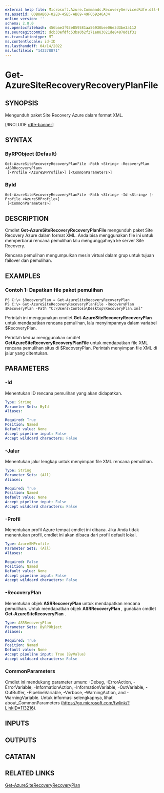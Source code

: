 ```yaml
---
external help file: Microsoft.Azure.Commands.RecoveryServicesRdfe.dll-Help.xml
ms.assetid: 00B8AB6D-02E0-45B5-AB69-49FC69246A34
online version: ''
schema: 2.0.0
ms.openlocfilehash: 456bae3f93e859581aa56930bee06e3d3be3a112
ms.sourcegitcommit: dcb33efdfc53ba0b2f271e883021de84878d1f31
ms.translationtype: MT
ms.contentlocale: id-ID
ms.lasthandoff: 04/14/2022
ms.locfileid: "142278871"
---
```

# Get-AzureSiteRecoveryRecoveryPlanFile

## SYNOPSIS
Mengunduh paket Site Recovery Azure dalam format XML.

[!INCLUDE [rdfe-banner](../../includes/rdfe-banner.md)]

## SYNTAX

### ByRPObject (Default)
```
Get-AzureSiteRecoveryRecoveryPlanFile -Path <String> -RecoveryPlan <ASRRecoveryPlan>
 [-Profile <AzureSMProfile>] [<CommonParameters>]
```

### ById
```
Get-AzureSiteRecoveryRecoveryPlanFile -Path <String> -Id <String> [-Profile <AzureSMProfile>]
 [<CommonParameters>]
```

## DESCRIPTION
Cmdlet **Get-AzureSiteRecoveryRecoveryPlanFile** mengunduh paket Site Recovery Azure dalam format XML.
Anda bisa menggunakan file ini untuk memperbarui rencana pemulihan lalu mengunggahnya ke server Site Recovery.

Rencana pemulihan mengumpulkan mesin virtual dalam grup untuk tujuan failover dan pemulihan.

## EXAMPLES

### Contoh 1: Dapatkan file paket pemulihan
```
PS C:\> $RecoveryPlan = Get-AzureSiteRecoveryRecoveryPlan 
PS C:\> Get-AzureSiteRecoveryRecoveryPlanFile -RecoveryPlan $RecoveryPlan -Path "C:\Users\Contoso\Desktop\RecoveryPlan.xml"
```

Perintah ini menggunakan cmdlet **Get-AzureSiteRecoveryRecoveryPlan** untuk mendapatkan rencana pemulihan, lalu menyimpannya dalam variabel $RecoveryPlan.

Perintah kedua menggunakan cmdlet **GetAzureSiteRecoveryRecoveryPlanFile** untuk mendapatkan file XML rencana pemulihan situs di $RecoveryPlan.
Perintah menyimpan file XML di jalur yang ditentukan.

## PARAMETERS

### -Id
Menentukan ID rencana pemulihan yang akan didapatkan.

```yaml
Type: String
Parameter Sets: ById
Aliases: 

Required: True
Position: Named
Default value: None
Accept pipeline input: False
Accept wildcard characters: False
```

### -Jalur
Menentukan jalur lengkap untuk menyimpan file XML rencana pemulihan.

```yaml
Type: String
Parameter Sets: (All)
Aliases: 

Required: True
Position: Named
Default value: None
Accept pipeline input: False
Accept wildcard characters: False
```

### -Profil
Menentukan profil Azure tempat cmdlet ini dibaca.
Jika Anda tidak menentukan profil, cmdlet ini akan dibaca dari profil default lokal.

```yaml
Type: AzureSMProfile
Parameter Sets: (All)
Aliases: 

Required: False
Position: Named
Default value: None
Accept pipeline input: False
Accept wildcard characters: False
```

### -RecoveryPlan
Menentukan objek **ASRRecoveryPlan** untuk mendapatkan rencana pemulihan.
Untuk mendapatkan objek **ASRRecoveryPlan** , gunakan cmdlet **Get-AzureSiteRecoveryPlan** .

```yaml
Type: ASRRecoveryPlan
Parameter Sets: ByRPObject
Aliases: 

Required: True
Position: Named
Default value: None
Accept pipeline input: True (ByValue)
Accept wildcard characters: False
```

### CommonParameters
Cmdlet ini mendukung parameter umum: -Debug, -ErrorAction, -ErrorVariable, -InformationAction, -InformationVariable, -OutVariable, -OutBuffer, -PipelineVariable, -Verbose, -WarningAction, and -WarningVariable. Untuk informasi selengkapnya, lihat about_CommonParameters (https://go.microsoft.com/fwlink/?LinkID=113216).

## INPUTS

## OUTPUTS

## CATATAN

## RELATED LINKS

[Get-AzureSiteRecoveryRecoveryPlan](./Get-AzureSiteRecoveryRecoveryPlan.md)


